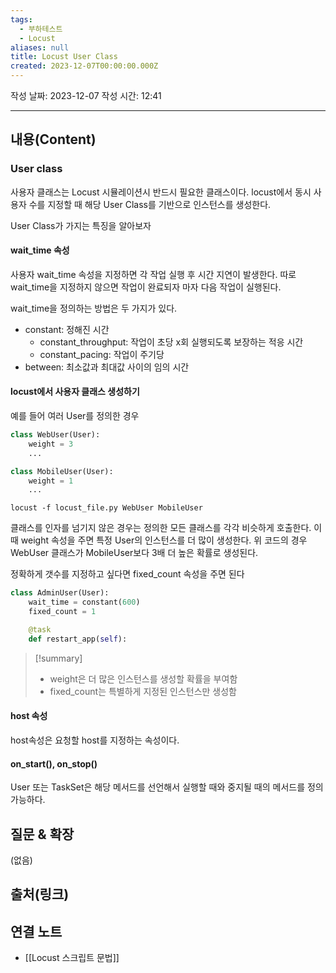 ```yaml
---
tags:
  - 부하테스트
  - Locust
aliases: null
title: Locust User Class
created: 2023-12-07T00:00:00.000Z
---
```

작성 날짜: 2023-12-07
작성 시간: 12:41


----
## 내용(Content)
### User class

사용자 클래스는 Locust 시뮬레이션시 반드시 필요한 클래스이다. locust에서 동시 사용자 수를 지정할 때 해당 User Class를 기반으로 인스턴스를 생성한다.

User Class가 가지는 특징을 알아보자

#### wait_time 속성
사용자 wait_time 속성을 지정하면 각 작업 실행 후 시간 지연이 발생한다. 따로 wait_time을 지정하지 않으면 작업이 완료되자 마자 다음 작업이 실행된다.

wait_time을 정의하는 방법은 두 가지가 있다.

- constant: 정해진 시간
	- constant_throughput: 작업이 초당 x회 실행되도록 보장하는 적응 시간
	- constant_pacing: 작업이 주기당
- between: 최소값과 최대값 사이의 임의 시간

#### locust에서 사용자 클래스 생성하기

예를 들어 여러 User를 정의한 경우

```python
class WebUser(User):
    weight = 3
    ...

class MobileUser(User):
    weight = 1
    ...
```

```shell
locust -f locust_file.py WebUser MobileUser
```

클래스를 인자를 넘기지 않은 경우는 정의한 모든 클래스를 각각 비슷하게 호출한다. 이 때 weight 속성을 주면 특정 User의 인스턴스를 더 많이 생성한다. 위 코드의 경우 WebUser 클래스가 MobileUser보다 3배 더 높은 확률로 생성된다.


정확하게 갯수를 지정하고 싶다면 fixed_count 속성을 주면 된다

```python
class AdminUser(User):
    wait_time = constant(600)
    fixed_count = 1

    @task
    def restart_app(self):
```

>[!summary]
>- weight은 더 많은 인스턴스를 생성할 확률을 부여함
>- fixed_count는 특별하게 지정된 인스턴스만 생성함

#### host 속성

host속성은 요청할 host를 지정하는 속성이다.

#### on_start(), on_stop()

User 또는 TaskSet은 해당 메서드를 선언해서 실행할 때와 중지될 때의 메서드를 정의 가능하다.
## 질문 & 확장

(없음)

## 출처(링크)


## 연결 노트
- [[Locust 스크립트 문법]]








